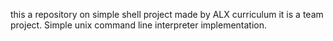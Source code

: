 this a repository on simple shell project made by ALX curriculum it is a team project.
Simple unix command line interpreter implementation.
